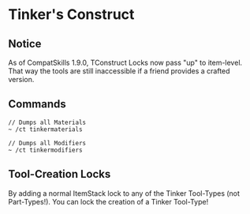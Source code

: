 # Tinker's Construct

## Notice

As of CompatSkills 1.9.0, TConstruct Locks now pass "up" to item-level. That way the tools are still inaccessible if a friend provides a crafted version.

## Commands

    // Dumps all Materials
    ~ /ct tinkermaterials
    
    // Dumps all Modifiers
    ~ /ct tinkermodifiers


## Tool-Creation Locks

By adding a normal ItemStack lock to any of the Tinker Tool-Types (not Part-Types!). You can lock the creation of a Tinker Tool-Type!